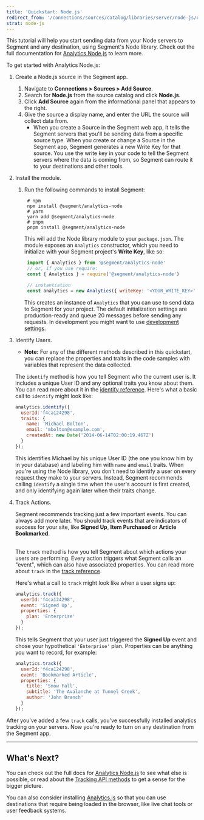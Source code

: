 ```yaml
---
title: 'Quickstart: Node.js'
redirect_from: '/connections/sources/catalog/libraries/server/node-js/quickstart/'
strat: node-js
---
```


This tutorial will help you start sending data from your Node servers to Segment and any destination, using Segment's Node library. Check out the full documentation for [Analytics Node.js](/docs/connections/sources/catalog/libraries/server/node) to learn more.  

To get started with Analytics Node.js:
1. Create a Node.js source in the Segment app.
   1. Navigate to **Connections > Sources > Add Source**.
   2. Search for **Node.js** from the source catalog and click **Node.js**.
   3. Click **Add Source** again from the informational panel that appears to the right.
   4. Give the source a display name, and enter the URL the source will collect data from.
      * When you create a Source in the Segment web app, it tells the Segment servers that you'll be sending data from a specific source type. When you create or change a Source in the Segment app, Segment generates a new Write Key for that source. You use the write key in your code to tell the Segment servers where the data is coming from, so Segment can route it to your destinations and other tools.
2. Install the module.
   1. Run the following commands to install Segment:
       ```
        # npm
        npm install @segment/analytics-node
        # yarn
        yarn add @segment/analytics-node
        # pnpm
        pnpm install @segment/analytics-node
       ```

       This will add the Node library module to your `package.json`. The module exposes an `Analytics` constructor, which you need to initialize with your Segment project's **Write Key**, like so:

       ```javascript
        import { Analytics } from '@segment/analytics-node'
        // or, if you use require:
        const { Analytics } = require('@segment/analytics-node')

        // instantiation
        const analytics = new Analytics({ writeKey: '<YOUR_WRITE_KEY>' })
       ```

       This creates an instance of `Analytics` that you can use to send data to Segment for your project. The default initialization settings are production-ready and queue 20 messages before sending any requests. In development you might want to use [development settings](/docs/connections/sources/catalog/libraries/server/node#development).
3. Identify Users.

    * **Note:** For any of the different methods described in this quickstart, you can replace the properties and traits in the code samples with variables that represent the data collected.


    The `identify` method is how you tell Segment who the current user is. It includes a unique User ID and any optional traits you know about them. You can read more about it in the [identify reference](/docs/connections/sources/catalog/libraries/server/node#identify). Here's what a basic call to `identify` might look like:

    ```js
    analytics.identify({
      userId:'f4ca124298',
      traits: {
        name: 'Michael Bolton',
        email: 'mbolton@example.com',
        createdAt: new Date('2014-06-14T02:00:19.467Z')
      }
    });
    ```

    This identifies Michael by his unique User ID (the one you know him by in your database) and labeling him with `name` and `email` traits. When you're using the Node library, you don't need to identify a user on every request they make to your servers. Instead, Segment recommends calling `identify` a single time when the user's account is first created, and only identifying again later when their traits change.
4. Track Actions.

    Segment recommends tracking just a few important events. You can always add more later. You should track events that are indicators of success for your site, like **Signed Up**, **Item Purchased** or **Article Bookmarked**.

    <br> The `track` method is how you tell Segment about which actions your users are performing. Every action triggers what Segment calls an "event", which can also have associated properties. You can read more about `track` in the [track reference](/docs/connections/sources/catalog/libraries/server/node#track).

    Here's what a call to `track` might look like when a user signs up:

    ```js
    analytics.track({
      userId:'f4ca124298',
      event: 'Signed Up',
      properties: {
        plan: 'Enterprise'
      }
    });
    ```

    This tells Segment that your user just triggered the **Signed Up** event and chose your hypothetical `'Enterprise'` plan. Properties can be anything you want to record, for example:

    ```js
    analytics.track({
      userId:'f4ca124298',
      event: 'Bookmarked Article',
      properties: {
        title: 'Snow Fall',
        subtitle: 'The Avalanche at Tunnel Creek',
        author: 'John Branch'
      }
    });
    ```

After you've added a few `track` calls, you've successfully installed analytics tracking on your servers. Now you're ready to turn on any destination from the Segment app.

---

## What's Next?

You can check out the full docs for [Analytics Node.js](/docs/connections/sources/catalog/libraries/server/node) to see what else is possible, or read about the [Tracking API methods](/docs/connections/sources/catalog/libraries/server/http/) to get a sense for the bigger picture.

You can also consider installing [Analytics.js](/docs/connections/sources/catalog/libraries/website/javascript/quickstart/) so that you can use destinations that require being loaded in the browser, like live chat tools or user feedback systems.
